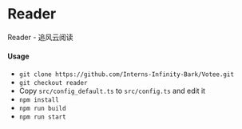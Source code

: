 # Reader

Reader - 追风云阅读

#### Usage

- `git clone https://github.com/Interns-Infinity-Bark/Votee.git`
- `git checkout reader`
- Copy `src/config_default.ts` to `src/config.ts` and edit it
- `npm install`
- `npm run build`
- `npm run start`
